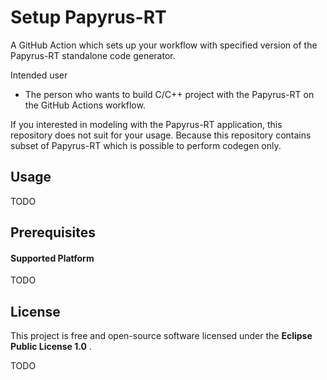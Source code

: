 # Setup Papyrus-RT

A GitHub Action which sets up your workflow with specified version of the Papyrus-RT standalone code generator.

Intended user
* The person who wants to build C/C++ project with the Papyrus-RT on the GitHub Actions workflow.

If you interested in modeling with the Papyrus-RT application, this repository does not suit for your usage.
Because this repository contains subset of Papyrus-RT which is possible to perform codegen only.


## Usage

TODO

## Prerequisites

#### Supported Platform

TODO

## License

This project is free and open-source software licensed under the **Eclipse Public License 1.0** .

TODO
